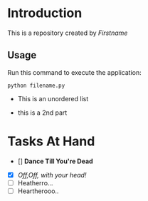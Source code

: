 # Introduction


This is a repository created by *Firstname*


## Usage


Run this command to execute the application:


`python filename.py`

 


* This is an unordered list
- this is a 2nd part


# Tasks At Hand
- [] **Dance Till You're Dead**
- [x] _Off,Off, with your head!_
- [ ] Heatherro...
- [ ] Heartherooo..
